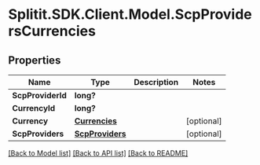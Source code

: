 # Splitit.SDK.Client.Model.ScpProvidersCurrencies
## Properties

Name | Type | Description | Notes
------------ | ------------- | ------------- | -------------
**ScpProviderId** | **long?** |  | 
**CurrencyId** | **long?** |  | 
**Currency** | [**Currencies**](Currencies.md) |  | [optional] 
**ScpProviders** | [**ScpProviders**](ScpProviders.md) |  | [optional] 

[[Back to Model list]](../README.md#documentation-for-models) [[Back to API list]](../README.md#documentation-for-api-endpoints) [[Back to README]](../README.md)

